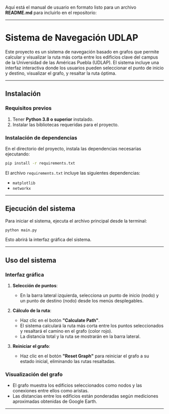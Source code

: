 Aquí está el manual de usuario en formato listo para un archivo **README.md** para incluirlo en el repositorio:

---

# **Sistema de Navegación UDLAP**

Este proyecto es un sistema de navegación basado en grafos que permite calcular y visualizar la ruta más corta entre los edificios clave del campus de la Universidad de las Américas Puebla (UDLAP). El sistema incluye una interfaz interactiva donde los usuarios pueden seleccionar el punto de inicio y destino, visualizar el grafo, y resaltar la ruta óptima.

---

## **Instalación**

### **Requisitos previos**
1. Tener **Python 3.8 o superior** instalado.
2. Instalar las bibliotecas requeridas para el proyecto.

### **Instalación de dependencias**
En el directorio del proyecto, instala las dependencias necesarias ejecutando:

```bash
pip install -r requirements.txt
```

El archivo `requirements.txt` incluye las siguientes dependencias:
- `matplotlib`
- `networkx`

---

## **Ejecución del sistema**

Para iniciar el sistema, ejecuta el archivo principal desde la terminal:

```bash
python main.py
```

Esto abrirá la interfaz gráfica del sistema.

---

## **Uso del sistema**

### **Interfaz gráfica**
1. **Selección de puntos**:
   - En la barra lateral izquierda, selecciona un punto de inicio (nodo) y un punto de destino (nodo) desde los menús desplegables.

2. **Cálculo de la ruta**:
   - Haz clic en el botón **"Calculate Path"**.
   - El sistema calculará la ruta más corta entre los puntos seleccionados y resaltará el camino en el grafo (color rojo).
   - La distancia total y la ruta se mostrarán en la barra lateral.

3. **Reiniciar el grafo**:
   - Haz clic en el botón **"Reset Graph"** para reiniciar el grafo a su estado inicial, eliminando las rutas resaltadas.

### **Visualización del grafo**
- El grafo muestra los edificios seleccionados como nodos y las conexiones entre ellos como aristas.
- Las distancias entre los edificios están ponderadas según mediciones aproximadas obtenidas de Google Earth.

---
